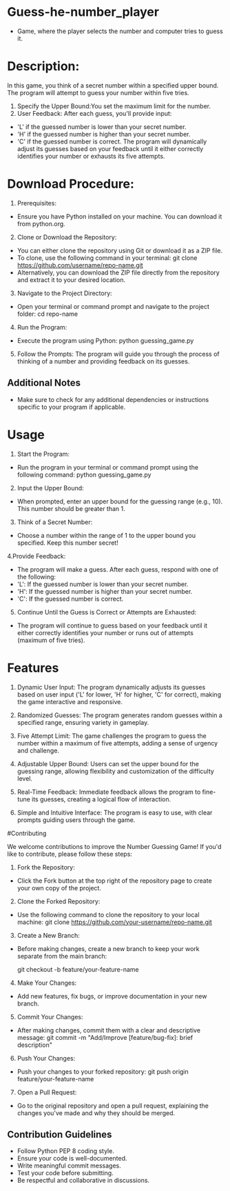 # Guess-he-number_player

- Game, where the player selects the number and computer tries to guess it.

# Description:

In this game, you think of a secret number within a specified upper bound. The program will attempt to guess your number within five tries.

1. Specify the Upper Bound:You set the maximum limit for the number.
2. User Feedback: After each guess, you'll provide input:
- 'L' if the guessed number is lower than your secret number.
- 'H' if the guessed number is higher than your secret number.
- 'C' if the guessed number is correct.
The program will dynamically adjust its guesses based on your feedback until it either correctly identifies your number or exhausts its five attempts.

# Download Procedure:

1. Prerequisites:

- Ensure you have Python installed on your machine. You can download it from python.org.

2. Clone or Download the Repository:

- You can either clone the repository using Git or download it as a ZIP file.
- To clone, use the following command in your terminal:
  git clone https://github.com/username/repo-name.git
- Alternatively, you can download the ZIP file directly from the repository and extract it to your desired location.

3. Navigate to the Project Directory:

-  Open your terminal or command prompt and navigate to the project folder:
  cd repo-name

4. Run the Program:

- Execute the program using Python:
  python guessing_game.py

5. Follow the Prompts:
   The program will guide you through the process of thinking of a number and providing feedback on its guesses.

## Additional Notes
- Make sure to check for any additional dependencies or instructions specific to your program if applicable.

# Usage

1. Start the Program:

- Run the program in your terminal or command prompt using the following command:
   python guessing_game.py

2. Input the Upper Bound:

- When prompted, enter an upper bound for the guessing range (e.g., 10). This number should be greater than 1.

3. Think of a Secret Number:

- Choose a number within the range of 1 to the upper bound you specified. Keep this number secret!

4.Provide Feedback:

- The program will make a guess. After each guess, respond with one of the following:
- 'L': If the guessed number is lower than your secret number.
- 'H': If the guessed number is higher than your secret number.
- 'C': If the guessed number is correct.

5. Continue Until the Guess is Correct or Attempts are Exhausted:
- The program will continue to guess based on your feedback until it either correctly identifies your number or runs out of attempts (maximum of five tries).

# Features

1. Dynamic User Input: The program dynamically adjusts its guesses based on user input ('L' for lower, 'H' for higher, 'C' for correct), making the game interactive and responsive.

2. Randomized Guesses: The program generates random guesses within a specified range, ensuring variety in gameplay.

3. Five Attempt Limit: The game challenges the program to guess the number within a maximum of five attempts, adding a sense of urgency and challenge.

4. Adjustable Upper Bound: Users can set the upper bound for the guessing range, allowing flexibility and customization of the difficulty level.

5. Real-Time Feedback: Immediate feedback allows the program to fine-tune its guesses, creating a logical flow of interaction.

6. Simple and Intuitive Interface: The program is easy to use, with clear prompts guiding users through the game.

#Contributing

We welcome contributions to improve the Number Guessing Game! If you'd like to contribute, please follow these steps:

1. Fork the Repository:

- Click the Fork button at the top right of the repository page to create your own copy of the project.

2. Clone the Forked Repository:

- Use the following command to clone the repository to your local machine:
  git clone https://github.com/your-username/repo-name.git

3. Create a New Branch:

- Before making changes, create a new branch to keep your work separate from the main branch:

  git checkout -b feature/your-feature-name

4. Make Your Changes:

- Add new features, fix bugs, or improve documentation in your new branch.

5. Commit Your Changes:

- After making changes, commit them with a clear and descriptive message:
  git commit -m "Add/Improve [feature/bug-fix]: brief description"

6. Push Your Changes:

- Push your changes to your forked repository:
  git push origin feature/your-feature-name

7. Open a Pull Request:

- Go to the original repository and open a pull request, explaining the changes you've made and why they should be merged.

## Contribution Guidelines

- Follow Python PEP 8 coding style.
- Ensure your code is well-documented.
- Write meaningful commit messages.
- Test your code before submitting.
- Be respectful and collaborative in discussions.
